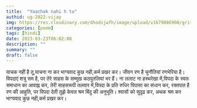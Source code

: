 ```yaml
---
title:  "Yaachak nahi h tu"
authid: ug-2022-vijay
img: https://res.cloudinary.com/dhodsjwfh/image/upload/v1679886900/grit_synltb.jpg
categories: [poem]
tags: [hindi]
date: 2023-03-23T06:02:00
description: ""
summary: ""
draft: false
---
```


याचक नहीं है तू,याचना ना कर
भाग्यवाद कुछ नही,कर्म प्रखर कर।
जीवन रण है
चुनौतियां रणभेरिया है।
विपदाएं शत्रु सम है,
पर तेरे साहस के सम्मुख कठपुतलियां भर हैं।
ना ललाट ना हस्थरेखा में,विपदा के
स्वतः समाधान का आवाह्न कर,
तेरी साहसरूपी तलवार में,विपदा के
प्रति रुधिर पिपासा का संधान कर,
रक्तपात है रण की आहुति,
पर विपदा देती तुझे केवल श्रम बिंदु की अनुभूति।
श्वासों को सुदृढ़ कर, अथक श्रम कर
भाग्यवाद कुछ नही,कर्म प्रखर कर।


